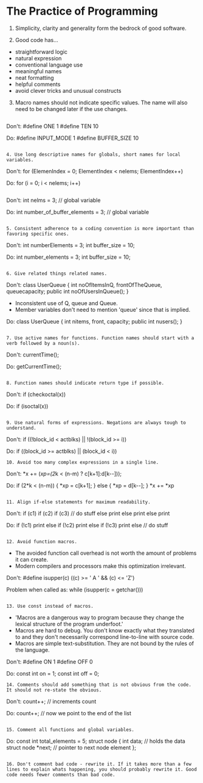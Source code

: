 # The Practice of Programming

1. Simplicity, clarity and generality form the bedrock of good software.

2. Good code has...
  * straightforward logic
  * natural expression
  * conventional language use
  * meaningful names
  * neat formatting
  * helpful comments
  * avoid clever tricks and unusual constructs

3. Macro names should not indicate specific values. The name will also need to be changed later if the use changes.
   ```
Don't:
#define ONE 1
#define TEN 10

Do:
#define INPUT_MODE 1
#define BUFFER_SIZE 10
   ```

4. Use long descriptive names for globals, short names for local variables.
   ```
Don't:
for (ElemenIndex = 0; ElementIndex < nelems; ElementIndex++)

Do:
for (i = 0; i < nelems; i++)
   ```
   ```
Don't:
int nelms = 3; // global variable

Do:
int number_of_buffer_elements = 3; // global variable
   ```

5. Consistent adherence to a coding convention is more important than favoring specific ones.
   ```
Don't:
int numberElements = 3;
int buffer_size = 10;

Do:
int number_elements = 3;
int buffer_size = 10;
   ```

6. Give related things related names.
   ```
Don't:
class UserQueue
{
    int noOfItemsInQ, frontOfTheQueue, queuecapacity;
    public int noOfUsersInQueue();
}

* Inconsistent use of Q, queue and Queue.
* Member variables don't need to mention 'queue' since that is implied.

Do:
class UserQueue
{
    int nitems, front, capacity;
    public int nusers();
}
   ```

7. Use active names for functions. Function names should start with a verb followed by a noun(s).
   ```
Don't:
currentTime();

Do:
getCurrentTime();
   ```

8. Function names should indicate return type if possible.
   ```
Don't:
if (checkoctal(x))

Do:
if (isoctal(x))
   ```

9. Use natural forms of expressions. Negations are always tough to understand.
   ```
Don't:
if ((!block_id < actblks) || !(block_id >= i))

Do:
if ((block_id >= actblks) || (block_id < i))
   ```
10. Avoid too many complex expressions in a single line.
   ```
   Don't:
   *x += (*xp=(2*k < (n-m) ? c[k+1]:d[k--]));

   Do:
   if (2*k < (n-m))
   {
       *xp = c[k+1];
   }
   else
   {
       *xp = d[k--];
   }
   *x += *xp
   ```

11. Align if-else statements for maximum readability.
   ```
   Don't:
   if (c1)
       if (c2)
           if (c3)
               // do stuff
           else
               print
       else
           print
   else
       print

   Do:
   if (!c1)
       print
   else if (!c2)
       print
   else if (!c3)
       print
   else
       // do stuff
   ```
   
12. Avoid function macros.
   ```
   * The avoided function call overhead is not worth the amount of problems it can create.
   * Modern compilers and processors make this optimization irrelevant.
   
   Don't:
   #define isupper(c) ((c) >= ' A ' && (c) <= 'Z')

   Problem when called as: while (isupper(c = getchar()))
   ```

13. Use const instead of macros. 
   ```
   * 'Macros are a dangerous way to program because they change the lexical structure of the program underfoot.'
   * Macros are hard to debug. You don't know exactly what they translated to and they don't necessarily
     correspond line-to-line with source code.
   * Macros are simple text-substitution. They are not bound by the rules of the language.

Don't:
#define ON 1
#define OFF 0

Do:
const int on = 1;
const int off = 0;
   ```
14. Comments should add something that is not obvious from the code. It should not re-state the obvious.
   ```
Don't:
count++;   // increments count

Do:
count++;   // now we point to the end of the list
   ```

15. Comment all functions and global variables.
   ```
Do:
const int total_elements = 5;
struct node
{
    int data;            // holds the data
    struct node *next;   // pointer to next node element
};
   ```

16. Don't comment bad code - rewrite it. If it takes more than a few lines to explain whats happening, you should probably rewrite it. Good code needs fewer comments than bad code.
